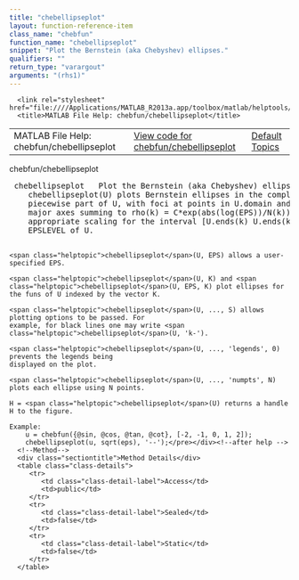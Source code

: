 ```yaml
---
title: "chebellipseplot"
layout: function-reference-item
class_name: "chebfun"
function_name: "chebellipseplot"
snippet: "Plot the Bernstein (aka Chebyshev) ellipses."
qualifiers: ""
return_type: "varargout"
arguments: "(rhs1)"
---
```


<html>
   <head>
      <meta http-equiv="Content-Type" content="text/html; charset=utf-8">
   
      <link rel="stylesheet" href="file:////Applications/MATLAB_R2013a.app/toolbox/matlab/helptools/private/helpwin.css">
      <title>MATLAB File Help: chebfun/chebellipseplot</title>
   </head>
   <body>
      <!--Single-page help-->
      <table border="0" cellspacing="0" width="100%">
         <tr class="subheader">
            <td class="headertitle">MATLAB File Help: chebfun/chebellipseplot</td>
            <td class="subheader-left"><a href="matlab:edit chebfun/chebellipseplot">View code for chebfun/chebellipseplot</a></td>
            <td class="subheader-right"><a href="matlab:helpwin">Default Topics</a></td>
         </tr>
      </table>
      <div class="title">chebfun/chebellipseplot</div>
      <div class="helptext"><pre><!--helptext --> <span class="helptopic">chebellipseplot</span>   Plot the Bernstein (aka Chebyshev) ellipses.
    <span class="helptopic">chebellipseplot</span>(U) plots Bernstein ellipses in the complex plane for each
    piecewise part of U, with foci at points in U.domain and semi-minor and
    major axes summing to rho(k) = C*exp(abs(log(EPS))/N(k)), where C is the
    appropriate scaling for the interval [U.ends(k) U.ends(k+1)] and EPS is the
    EPSLEVEL of U.
 
    <span class="helptopic">chebellipseplot</span>(U, EPS) allows a user-specified EPS.
 
    <span class="helptopic">chebellipseplot</span>(U, K) and <span class="helptopic">chebellipseplot</span>(U, EPS, K) plot ellipses for
    the funs of U indexed by the vector K.
 
    <span class="helptopic">chebellipseplot</span>(U, ..., S) allows plotting options to be passed. For
    example, for black lines one may write <span class="helptopic">chebellipseplot</span>(U, 'k-').
 
    <span class="helptopic">chebellipseplot</span>(U, ..., 'legends', 0) prevents the legends being
    displayed on the plot.
 
    <span class="helptopic">chebellipseplot</span>(U, ..., 'numpts', N) plots each ellipse using N points.
 
    H = <span class="helptopic">chebellipseplot</span>(U) returns a handle H to the figure.
 
    Example:
        u = chebfun({@sin, @cos, @tan, @cot}, [-2, -1, 0, 1, 2]);
        chebellipseplot(u, sqrt(eps), '--');</pre></div><!--after help -->
      <!--Method-->
      <div class="sectiontitle">Method Details</div>
      <table class="class-details">
         <tr>
            <td class="class-detail-label">Access</td>
            <td>public</td>
         </tr>
         <tr>
            <td class="class-detail-label">Sealed</td>
            <td>false</td>
         </tr>
         <tr>
            <td class="class-detail-label">Static</td>
            <td>false</td>
         </tr>
      </table>
   </body>
</html>
